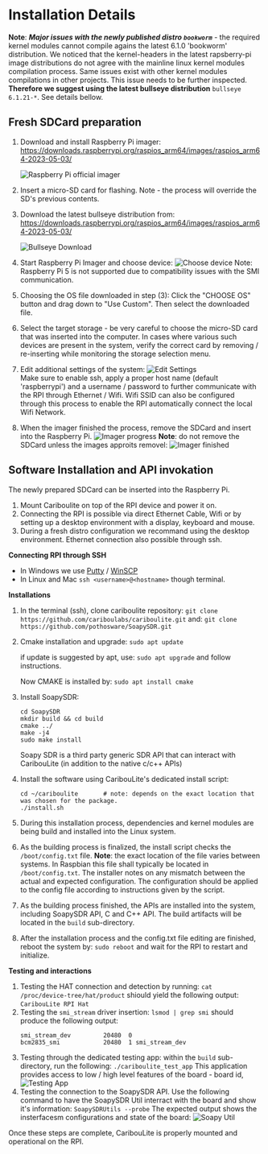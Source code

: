 # Installation Details
**Note**: ***Major issues with the newly published distro `bookworm`*** - the required kernel modules cannot compile agains the latest 6.1.0 'bookworm' distribution. We noticed that the kernel-headers in the latest rapsberry-pi image distributions do not agree with the mainline linux kernel modules compilation process. Same issues exist with other kernel modules compilations in other projects. This issue needs to be further inspected. **Therefore we suggest using the latest bullseye distribution** `bullseye 6.1.21-*`. See details bellow.

## Fresh SDCard preparation
1. Download and install Raspberry Pi imager:
   https://downloads.raspberrypi.org/raspios_arm64/images/raspios_arm64-2023-05-03/

   ![Raspberry Pi official imager](docs/images/rpi_imager.png)

2. Insert a micro-SD card for flashing. Note - the process will override the SD's previous contents.
3. Download the latest bullseye distribution from:
   https://downloads.raspberrypi.org/raspios_arm64/images/raspios_arm64-2023-05-03/

   ![Bullseye Download](docs/images/distro_download.png)
4. Start Raspberry Pi Imager and choose device:
   ![Choose device](docs/images/imager_choose_device.png)
   Note: Raspberry Pi 5 is not supported due to compatibility issues with the SMI communication.
5. Choosing the OS file downloaded in step (3):
   Click the "CHOOSE OS" button and drag down to "Use Custom". Then select the downloaded file.
6. Select the target storage - be very careful to choose the micro-SD card that was inserted into the computer. In cases where various such devices are present in the system, verify the correct card by removing / re-inserting while monitoring the storage selection menu.
7. Edit additional settings of the system:
   ![Edit Settings](docs/images/settings.png)   
   Make sure to enable ssh, apply a proper host name (default 'raspberrypi') and  a username / password to further communicate with the RPI through Ethernet / Wifi. Wifi SSID can also be configured through this process to enable the RPI automatically connect the local Wifi Network.
8. When the imager finished the process, remove the SDCard and insert into the Raspberry Pi.
   ![Imager progress](docs/images/progress.png)
   **Note**: do not remove the SDCard unless the images approits removel:
   ![Imager finished](docs/images/finished_imager_safe_remove.png)


## Software Installation and API invokation
The newly prepared SDCard can be inserted into the Raspberry Pi. 
1. Mount Cariboulite on top of the RPI device and power it on.
2. Connecting the RPI is possible via direct Ethernet Cable, Wifi or by setting up a desktop environment with a display, keyboard and mouse.
3. During a fresh distro configuration we recommand using the desktop environment. Ethernet connection also possible through ssh.

**Connecting RPI through SSH**
- In Windows we use [Putty](https://www.putty.org) / [WinSCP](https://winscp.net)
- In Linux and Mac `ssh <username>@<hostname>`  though terminal.

**Installations**
1. In the terminal (ssh), clone cariboulite repository:
   `git clone https://github.com/cariboulabs/cariboulite.git`
   and:
   `git clone https://github.com/pothosware/SoapySDR.git`
2. Cmake installation and upgrade:
   `sudo apt update`

   if update is suggested by apt, use:
   `sudo apt upgrade` and follow instructions.

   Now CMAKE is installed by:
   `sudo apt install cmake`
3. Install SoapySDR:
   ```
   cd SoapySDR
   mkdir build && cd build
   cmake ../
   make -j4
   sudo make install
   ```
   Soapy SDR is a third party generic SDR API that can interact with CaribouLite (in addition to the native c/c++ APIs)
   
4. Install the software using CaribouLite's dedicated install script:
   ```
   cd ~/cariboulite       # note: depends on the exact location that was chosen for the package.
   ./install.sh
   ```
5. During this installation process, dependencies and kernel modules are being build and installed into the Linux system.
6. As the building process is finalized, the install script checks the `/boot/config.txt` file. **Note**: the exact location of the file varies between systems. In Raspbian this file shall typically be located in `/boot/config.txt`.
The installer notes on any mismatch between the actual and expected configuration. The configuration should be applied to the config file according to instructions given by the script.
7. As the building process finished, the APIs are installed into the system, including SoapySDR API, C and C++ API. The build artifacts will be located in the `build` sub-directory. 
8. After the installation process and the config.txt file editing are finished, reboot the system by:
`sudo reboot` and wait for the RPI to restart and initialize.

**Testing and interactions**
1. Testing the HAT connection and detection by running:
   `cat /proc/device-tree/hat/product`
   shiould yield the following output: 
   `CaribouLite RPI Hat`
2. Testing the `smi_stream` driver insertion:
   `lsmod | grep smi` should produce the following output:
   ```
   smi_stream_dev         20480  0
   bcm2835_smi            20480  1 smi_stream_dev
   ```
3. Testing through the dedicated testing app: within the `build` sub-directory, run the following:
`./cariboulite_test_app`
This application provides access to low / high level features of the board - board id, 
![Testing App](docs/images/test_app.png)
4. Testing the connection to the SoapySDR API. Use the following command to have the SoapySDR Util interract with the board and show it's information:
   `SoapySDRUtils --probe`
   The expected output shows the insterfacesm configurations and state of the board:
   ![Soapy Util](docs/images/soapySDRUtils.png)
   
Once these steps are complete, CaribouLite is properly mounted and operational on the RPI.
